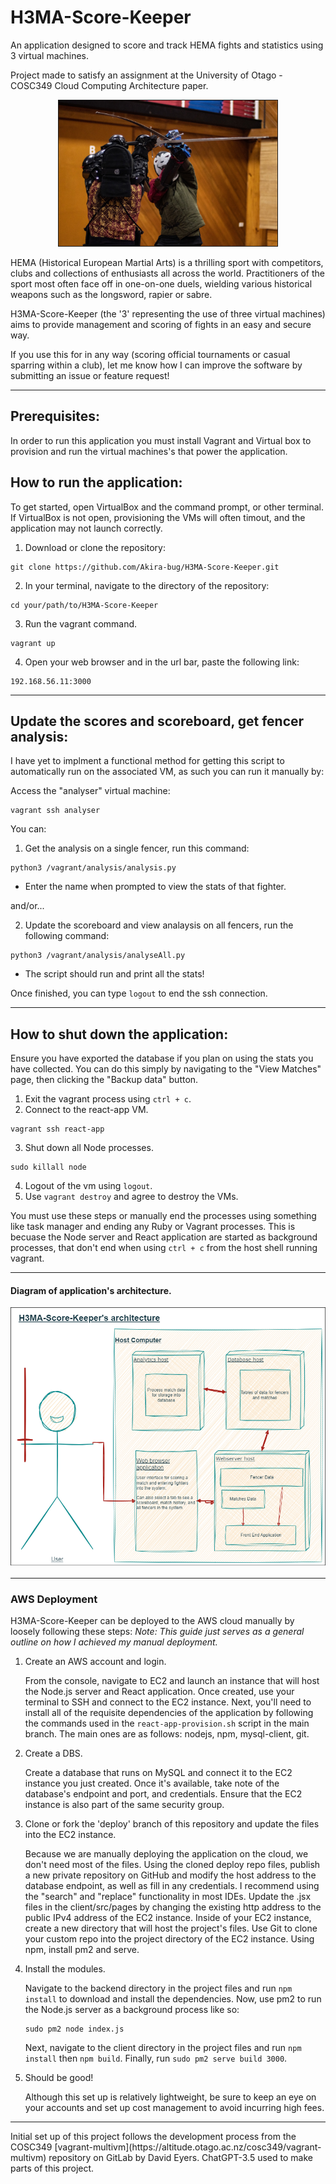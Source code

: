 # H3MA-Score-Keeper
An application designed to score and track HEMA fights and statistics using 3 virtual machines.

Project made to satisfy an assignment at the University of Otago - COSC349 Cloud Computing Architecture paper.
<p align="center">
    <img src="assets/HEMA-Header-Image.jpg" 
        alt="Image showing two fully geared HEMA fighters mid battle with longswords"
        width="350" border="1px solid black"/>
</p>
HEMA (Historical European Martial Arts) is a thrilling sport with competitors, clubs and collections of enthusiasts all across the world. Practitioners of the sport most often face off in one-on-one duels, wielding various historical weapons such as the longsword, rapier or sabre.

H3MA-Score-Keeper (the '3' representing the use of three virtual machines) aims to provide management and scoring of fights in an easy and secure way. 

If you use this for in any way (scoring official tournaments or casual sparring within a club), let me know how I can improve the software by submitting an issue or feature request!

<hr>

## Prerequisites:
In order to run this application you must install Vagrant and Virtual box to provision and run the virtual machines's that power the application.

## How to run the application:
To get started, open VirtualBox and the command prompt, or other terminal.
If VirtualBox is not open, provisioning the VMs will often timout, and the application may not launch correctly.

1. Download or clone the repository:
```
git clone https://github.com/Akira-bug/H3MA-Score-Keeper.git
```

2. In your terminal, navigate to the directory of the repository:
```
cd your/path/to/H3MA-Score-Keeper
```

3. Run the vagrant command.
```
vagrant up
```

4. Open your web browser and in the url bar, paste the following link:
```
192.168.56.11:3000
```

<hr>

## Update the scores and scoreboard, get fencer analysis:
I have yet to implment a functional method for getting this script to automatically run on the associated VM, as such you can run it manually by:

Access the "analyser" virtual machine:
```
vagrant ssh analyser
```

You can:

1. Get the analysis on a single fencer, run this command:
```
python3 /vagrant/analysis/analysis.py
```
- Enter the name when prompted to view the stats of that fighter.

and/or...

2. Update the scoreboard and view analaysis on all fencers, run the following command:
```
python3 /vagrant/analysis/analyseAll.py
```
- The script should run and print all the stats!

Once finished, you can type `logout` to end the ssh connection.

<hr>

## How to shut down the application:
Ensure you have exported the database if you plan on using the stats you have collected.
You can do this simply by navigating to the "View Matches" page, then clicking the "Backup data" button.
1. Exit the vagrant process using `ctrl + c`.  
2. Connect to the react-app VM.
```
vagrant ssh react-app
```
3. Shut down all Node processes.
```
sudo killall node
```
4. Logout of the vm using `logout`.
5. Use `vagrant destroy` and agree to destroy the VMs.

You must use these steps or manually end the processes using something like task manager and ending any Ruby or Vagrant processes.
This is becuase the Node server and React application are started as background processes, that don't end when using `ctrl + c` from the host shell running vagrant.

<hr>

#### Diagram of application's architecture.

<p align="center">
    <img src="assets/H3MA-Score-Keeper.drawio.png" 
        alt="Sketch of the overall layout of the application"
        width="600" />
</p>

<hr>

### AWS Deployment
H3MA-Score-Keeper can be deployed to the AWS cloud manually by loosely following these steps:
*Note: This guide just serves as a general outline on how I achieved my manual deployment.*

1. Create an AWS account and login. 

   From the console, navigate to EC2 and launch an instance that will host the Node.js server and React application.
   Once created, use your terminal to SSH and connect to the EC2 instance.
   Next, you'll need to install all of the requisite dependencies of the application by following the commands used in the `react-app-provision.sh` script in the main branch. The main ones are as follows: nodejs, npm, mysql-client, git.

2. Create a DBS.

   Create a database that runs on MySQL and connect it to the EC2 instance you just created.
   Once it's available, take note of the database's endpoint and port, and credentials. Ensure that the EC2 instance is also part of the same security group. 

3. Clone or fork the 'deploy' branch of this repository and update the files into the EC2 instance.

   Because we are manually deploying the application on the cloud, we don't need most of the files.
   Using the cloned deploy repo files, publish a new private repository on GitHub and modify the host address to the database endpoint, as well as fill in any credentials. I recommend using the "search" and "replace" functionality in most IDEs.
   Update the .jsx files in the client/src/pages by changing the existing http address to the public IPv4 address of the EC2 instance.
   Inside of your EC2 instance, create a new directory that will host the project's files.
   Use Git to clone your custom repo into the project directory of the EC2 instance.
   Using npm, install pm2 and serve.
   
4. Install the modules.
   
   Navigate to the backend directory in the project files and run `npm install` to download and install the dependencies. Now, use pm2 to run the Node.js server as a background process like so:
   ```
   sudo pm2 node index.js
   ```
   Next, navigate to the client directory in the project files and run `npm install` then `npm build`.
   Finally, run `sudo pm2 serve build 3000`.

5. Should be good!
   
   Although this set up is relatively lightweight, be sure to keep an eye on your accounts and set up cost management to avoid incurring high fees.

<hr>
Initial set up of this project follows the development process from the COSC349 [vagrant-multivm](https://altitude.otago.ac.nz/cosc349/vagrant-multivm) repository on GitLab by David Eyers.
ChatGPT-3.5 used to make parts of this project.
